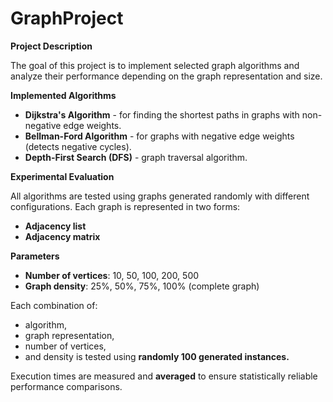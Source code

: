 # GraphProject
**Project Description**

The goal of this project is to implement selected graph algorithms and analyze their performance depending on the graph representation and size.

**Implemented Algorithms**
* **Dijkstra's Algorithm** - for finding the shortest paths in graphs with non-negative edge weights.
* **Bellman-Ford Algorithm** - for graphs with negative edge weights (detects negative cycles).
* **Depth-First Search (DFS)** - graph traversal algorithm.

**Experimental Evaluation**

All algorithms are tested using graphs generated randomly with different configurations. Each graph is represented in two forms:
* **Adjacency list**
* **Adjacency matrix**

**Parameters**
* **Number of vertices**: 10, 50, 100, 200, 500
* **Graph density**: 25%, 50%, 75%, 100% (complete graph)

Each combination of:
* algorithm,
* graph representation,
* number of vertices,
* and density
is tested using **randomly 100 generated instances.**

Execution times are measured and **averaged** to ensure statistically reliable performance comparisons.
